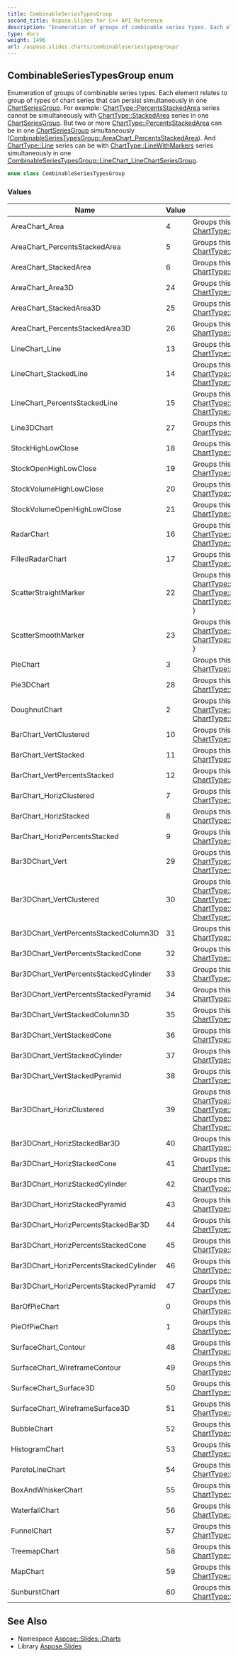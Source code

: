 ```yaml
---
title: CombinableSeriesTypesGroup
second_title: Aspose.Slides for C++ API Reference
description: "Enumeration of groups of combinable series types. Each element relates to group of types of chart series that can persist simultaneously in one ChartSeriesGroup. For example: ChartType::PercentsStackedArea series cannot be simultaneously with ChartType::StackedArea series in one ChartSeriesGroup. But two or more ChartType::PercentsStackedArea can be in one ChartSeriesGroup simultaneously (CombinableSeriesTypesGroup::AreaChart_PercentsStackedArea). And ChartType::Line series can be with ChartType::LineWithMarkers series simultaneously in one CombinableSeriesTypesGroup::LineChart_LineChartSeriesGroup."
type: docs
weight: 1496
url: /aspose.slides.charts/combinableseriestypesgroup/
---
```

## CombinableSeriesTypesGroup enum


Enumeration of groups of combinable series types. Each element relates to group of types of chart series that can persist simultaneously in one [ChartSeriesGroup](../chartseriesgroup/). For example: [ChartType::PercentsStackedArea](../charttype/) series cannot be simultaneously with [ChartType::StackedArea](../charttype/) series in one [ChartSeriesGroup](../chartseriesgroup/). But two or more [ChartType::PercentsStackedArea](../charttype/) can be in one [ChartSeriesGroup](../chartseriesgroup/) simultaneously ([CombinableSeriesTypesGroup::AreaChart_PercentsStackedArea](./)). And [ChartType::Line](../charttype/) series can be with [ChartType::LineWithMarkers](../charttype/) series simultaneously in one [CombinableSeriesTypesGroup::LineChart_Line](./)[ChartSeriesGroup](../chartseriesgroup/).

```cpp
enum class CombinableSeriesTypesGroup
```

### Values

| Name | Value | Description |
| --- | --- | --- |
| AreaChart_Area | 4 | Groups this set of series types: { [ChartType::Area](../charttype/) } |
| AreaChart_PercentsStackedArea | 5 | Groups this set of series types: { [ChartType::PercentsStackedArea](../charttype/) } |
| AreaChart_StackedArea | 6 | Groups this set of series types: { [ChartType::StackedArea](../charttype/) } |
| AreaChart_Area3D | 24 | Groups this set of series types: { [ChartType::Area3D](../charttype/) } |
| AreaChart_StackedArea3D | 25 | Groups this set of series types: { [ChartType::StackedArea3D](../charttype/) } |
| AreaChart_PercentsStackedArea3D | 26 | Groups this set of series types: { [ChartType::PercentsStackedArea3D](../charttype/) } |
| LineChart_Line | 13 | Groups this set of series types: { [ChartType::Line](../charttype/), [ChartType::LineWithMarkers](../charttype/) } |
| LineChart_StackedLine | 14 | Groups this set of series types: { [ChartType::StackedLine](../charttype/), [ChartType::StackedLineWithMarkers](../charttype/) } |
| LineChart_PercentsStackedLine | 15 | Groups this set of series types: { [ChartType::PercentsStackedLine](../charttype/), [ChartType::PercentsStackedLineWithMarkers](../charttype/) } |
| Line3DChart | 27 | Groups this set of series types: { [ChartType::Line3D](../charttype/) } |
| StockHighLowClose | 18 | Groups this set of series types: { [ChartType::HighLowClose](../charttype/) } |
| StockOpenHighLowClose | 19 | Groups this set of series types: { [ChartType::OpenHighLowClose](../charttype/) } |
| StockVolumeHighLowClose | 20 | Groups this set of series types: { [ChartType::VolumeHighLowClose](../charttype/) } |
| StockVolumeOpenHighLowClose | 21 | Groups this set of series types: { [ChartType::VolumeOpenHighLowClose](../charttype/) } |
| RadarChart | 16 | Groups this set of series types: { [ChartType::Radar](../charttype/), [ChartType::RadarWithMarkers](../charttype/) } |
| FilledRadarChart | 17 | Groups this set of series types: { [ChartType::FilledRadar](../charttype/) } |
| ScatterStraightMarker | 22 | Groups this set of series types: { [ChartType::ScatterWithMarkers](../charttype/), [ChartType::ScatterWithStraightLines](../charttype/), [ChartType::ScatterWithStraightLinesAndMarkers](../charttype/) } |
| ScatterSmoothMarker | 23 | Groups this set of series types: { [ChartType::ScatterWithSmoothLines](../charttype/), [ChartType::ScatterWithSmoothLinesAndMarkers](../charttype/) } |
| PieChart | 3 | Groups this set of series types: { [ChartType::Pie](../charttype/), [ChartType::ExplodedPie](../charttype/) } |
| Pie3DChart | 28 | Groups this set of series types: { [ChartType::Pie3D](../charttype/), [ChartType::ExplodedPie3D](../charttype/) } |
| DoughnutChart | 2 | Groups this set of series types: { [ChartType::Doughnut](../charttype/), [ChartType::ExplodedDoughnut](../charttype/) } |
| BarChart_VertClustered | 10 | Groups this set of series types: { [ChartType::ClusteredColumn](../charttype/) } |
| BarChart_VertStacked | 11 | Groups this set of series types: { [ChartType::StackedColumn](../charttype/) } |
| BarChart_VertPercentsStacked | 12 | Groups this set of series types: { [ChartType::PercentsStackedColumn](../charttype/) } |
| BarChart_HorizClustered | 7 | Groups this set of series types: { [ChartType::ClusteredBar](../charttype/) } |
| BarChart_HorizStacked | 8 | Groups this set of series types: { [ChartType::StackedBar](../charttype/) } |
| BarChart_HorizPercentsStacked | 9 | Groups this set of series types: { [ChartType::PercentsStackedBar](../charttype/) } |
| Bar3DChart_Vert | 29 | Groups this set of series types: { [ChartType::Column3D](../charttype/), [ChartType::Cylinder3D](../charttype/), [ChartType::Cone3D](../charttype/), [ChartType::Pyramid3D](../charttype/) } |
| Bar3DChart_VertClustered | 30 | Groups this set of series types: { [ChartType::ClusteredColumn3D](../charttype/), [ChartType::ClusteredCone](../charttype/), [ChartType::ClusteredCylinder](../charttype/), [ChartType::ClusteredPyramid](../charttype/) } |
| Bar3DChart_VertPercentsStackedColumn3D | 31 | Groups this set of series types: { [ChartType::PercentsStackedColumn3D](../charttype/) } |
| Bar3DChart_VertPercentsStackedCone | 32 | Groups this set of series types: { [ChartType::PercentsStackedCone](../charttype/) } |
| Bar3DChart_VertPercentsStackedCylinder | 33 | Groups this set of series types: { [ChartType::PercentsStackedCylinder](../charttype/) } |
| Bar3DChart_VertPercentsStackedPyramid | 34 | Groups this set of series types: { [ChartType::PercentsStackedPyramid](../charttype/) } |
| Bar3DChart_VertStackedColumn3D | 35 | Groups this set of series types: { [ChartType::StackedColumn3D](../charttype/) } |
| Bar3DChart_VertStackedCone | 36 | Groups this set of series types: { [ChartType::StackedCone](../charttype/) } |
| Bar3DChart_VertStackedCylinder | 37 | Groups this set of series types: { [ChartType::StackedCylinder](../charttype/) } |
| Bar3DChart_VertStackedPyramid | 38 | Groups this set of series types: { [ChartType::StackedPyramid](../charttype/) } |
| Bar3DChart_HorizClustered | 39 | Groups this set of series types: { [ChartType::ClusteredBar3D](../charttype/), [ChartType::ClusteredHorizontalCone](../charttype/), [ChartType::ClusteredHorizontalCylinder](../charttype/), [ChartType::ClusteredHorizontalPyramid](../charttype/) } |
| Bar3DChart_HorizStackedBar3D | 40 | Groups this set of series types: { [ChartType::StackedBar3D](../charttype/) } |
| Bar3DChart_HorizStackedCone | 41 | Groups this set of series types: { [ChartType::StackedHorizontalCone](../charttype/) } |
| Bar3DChart_HorizStackedCylinder | 42 | Groups this set of series types: { [ChartType::StackedHorizontalCylinder](../charttype/) } |
| Bar3DChart_HorizStackedPyramid | 43 | Groups this set of series types: { [ChartType::StackedHorizontalPyramid](../charttype/) } |
| Bar3DChart_HorizPercentsStackedBar3D | 44 | Groups this set of series types: { [ChartType::PercentsStackedBar3D](../charttype/) } |
| Bar3DChart_HorizPercentsStackedCone | 45 | Groups this set of series types: { [ChartType::PercentsStackedHorizontalCone](../charttype/) } |
| Bar3DChart_HorizPercentsStackedCylinder | 46 | Groups this set of series types: { [ChartType::PercentsStackedHorizontalCylinder](../charttype/) } |
| Bar3DChart_HorizPercentsStackedPyramid | 47 | Groups this set of series types: { [ChartType::PercentsStackedHorizontalPyramid](../charttype/) } |
| BarOfPieChart | 0 | Groups this set of series types: { [ChartType::BarOfPie](../charttype/) } |
| PieOfPieChart | 1 | Groups this set of series types: { [ChartType::PieOfPie](../charttype/) } |
| SurfaceChart_Contour | 48 | Groups this set of series types: { [ChartType::Contour](../charttype/) } |
| SurfaceChart_WireframeContour | 49 | Groups this set of series types: { [ChartType::WireframeContour](../charttype/) } |
| SurfaceChart_Surface3D | 50 | Groups this set of series types: { [ChartType::Surface3D](../charttype/) } |
| SurfaceChart_WireframeSurface3D | 51 | Groups this set of series types: { [ChartType::WireframeSurface3D](../charttype/) } |
| BubbleChart | 52 | Groups this set of series types: { [ChartType::Bubble](../charttype/), [ChartType::BubbleWith3D](../charttype/) } |
| HistogramChart | 53 | Groups this set of series types: { [ChartType::Histogram](../charttype/) } |
| ParetoLineChart | 54 | Groups this set of series types: { [ChartType::ParetoLine](../charttype/) } |
| BoxAndWhiskerChart | 55 | Groups this set of series types: { [ChartType::BoxAndWhisker](../charttype/) } |
| WaterfallChart | 56 | Groups this set of series types: { [ChartType::Waterfall](../charttype/) } |
| FunnelChart | 57 | Groups this set of series types: { [ChartType::Funnel](../charttype/) } |
| TreemapChart | 58 | Groups this set of series types: { [ChartType::Treemap](../charttype/) } |
| MapChart | 59 | Groups this set of series types: { [ChartType::Map](../charttype/) } |
| SunburstChart | 60 | Groups this set of series types: { [ChartType::Sunburst](../charttype/) } |

## See Also

* Namespace [Aspose::Slides::Charts](../)
* Library [Aspose.Slides](../../)